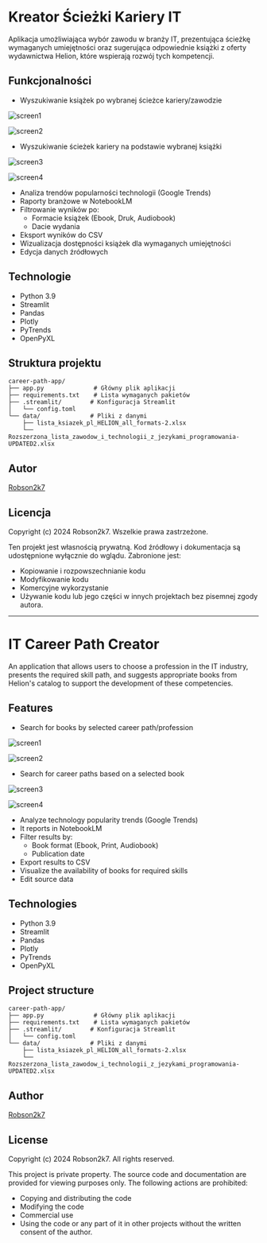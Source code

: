 # Kreator Ścieżki Kariery IT

Aplikacja umożliwiająca wybór zawodu w branży IT, prezentująca ścieżkę wymaganych umiejętności oraz sugerująca odpowiednie książki z oferty wydawnictwa Helion, które wspierają rozwój tych kompetencji.

## Funkcjonalności

- Wyszukiwanie książek po wybranej ścieżce kariery/zawodzie

![screen1](https://github.com/user-attachments/assets/72e9ed9c-31f1-46f4-b9c7-9df65cfd8699)

![screen2](https://github.com/user-attachments/assets/8fccb065-d028-4619-b3cd-e04c92361791)

- Wyszukiwanie ścieżek kariery na podstawie wybranej książki

![screen3](https://github.com/user-attachments/assets/97619806-74b7-4a1f-9a38-a11e660aceb7)

![screen4](https://github.com/user-attachments/assets/e3232900-e24f-49f3-8c98-d9f2b20cc09c)

- Analiza trendów popularności technologii (Google Trends)
- Raporty branżowe w NotebookLM
- Filtrowanie wyników po:
  - Formacie książek (Ebook, Druk, Audiobook)
  - Dacie wydania
- Eksport wyników do CSV
- Wizualizacja dostępności książek dla wymaganych umiejętności
- Edycja danych źródłowych

## Technologie

- Python 3.9
- Streamlit
- Pandas
- Plotly
- PyTrends
- OpenPyXL

## Struktura projektu

```
career-path-app/
├── app.py              # Główny plik aplikacji
├── requirements.txt    # Lista wymaganych pakietów
├── .streamlit/        # Konfiguracja Streamlit
│   └── config.toml
└── data/              # Pliki z danymi
    ├── lista_ksiazek_pl_HELION_all_formats-2.xlsx
    └── Rozszerzona_lista_zawodow_i_technologii_z_jezykami_programowania-UPDATED2.xlsx
```

## Autor

[Robson2k7](https://github.com/Robson2k7)

## Licencja

Copyright (c) 2024 Robson2k7. Wszelkie prawa zastrzeżone.

Ten projekt jest własnością prywatną. Kod źródłowy i dokumentacja są udostępnione wyłącznie do wglądu.
Zabronione jest:
- Kopiowanie i rozpowszechnianie kodu
- Modyfikowanie kodu
- Komercyjne wykorzystanie
- Używanie kodu lub jego części w innych projektach bez pisemnej zgody autora.

---------------------------------------------------------------------------------------------------------------

# IT Career Path Creator

An application that allows users to choose a profession in the IT industry, presents the required skill path, and suggests appropriate books from Helion's catalog to support the development of these competencies.

## Features

- Search for books by selected career path/profession

![screen1](https://github.com/user-attachments/assets/72e9ed9c-31f1-46f4-b9c7-9df65cfd8699)

![screen2](https://github.com/user-attachments/assets/8fccb065-d028-4619-b3cd-e04c92361791)

- Search for career paths based on a selected book

![screen3](https://github.com/user-attachments/assets/97619806-74b7-4a1f-9a38-a11e660aceb7)

![screen4](https://github.com/user-attachments/assets/e3232900-e24f-49f3-8c98-d9f2b20cc09c)

- Analyze technology popularity trends (Google Trends)
- It reports in NotebookLM
- Filter results by:
  - Book format (Ebook, Print, Audiobook)
  - Publication date
- Export results to CSV
- Visualize the availability of books for required skills
- Edit source data

## Technologies

- Python 3.9
- Streamlit
- Pandas
- Plotly
- PyTrends
- OpenPyXL

## Project structure

```
career-path-app/
├── app.py              # Główny plik aplikacji
├── requirements.txt    # Lista wymaganych pakietów
├── .streamlit/        # Konfiguracja Streamlit
│   └── config.toml
└── data/              # Pliki z danymi
    ├── lista_ksiazek_pl_HELION_all_formats-2.xlsx
    └── Rozszerzona_lista_zawodow_i_technologii_z_jezykami_programowania-UPDATED2.xlsx
```

## Author

[Robson2k7](https://github.com/Robson2k7)

## License

Copyright (c) 2024 Robson2k7. All rights reserved.

This project is private property. The source code and documentation are provided for viewing purposes only.
The following actions are prohibited:
- Copying and distributing the code
- Modifying the code
- Commercial use
- Using the code or any part of it in other projects without the written consent of the author.
